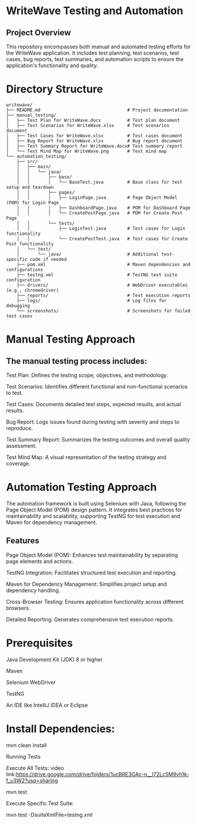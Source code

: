 # WriteWave Testing and Automation

## Project Overview

This repository encompasses both manual and automated testing efforts for the WriteWave application. It includes test planning, test scenarios, test cases, bug reports, test summaries, and automation scripts to ensure the application's functionality and quality.

# Directory Structure
~~~
writewave/
├── README.md                                 # Project documentation
├── manual_testing/
│   ├── Test Plan for WriteWave.docx          # Test plan document
│   ├── Test Scenarios for WriteWave.xlsx     # Test scenarios document
│   ├── Test Cases for WriteWave.xlsx         # Test cases document
│   ├── Bug Report for WriteWave.xlsx         # Bug report document
│   ├── Test Summary Report for WriteWave.docx# Test summary report
│   └── Test Mind Map for WriteWave.png       # Test mind map
└── automation_testing/
    ├── src/
    │   ├── main/
    │   │   └── java/
    │   │       ├── base/
    │   │       │   └── BaseTest.java         # Base class for test setup and teardown
    │   │       ├── pages/
    │   │       │   ├── LoginPage.java        # Page Object Model (POM) for Login Page
    │   │       │   ├── DashboardPage.java    # POM for Dashboard Page
    │   │       │   └── CreatePostPage.java   # POM for Create Post Page
    │   │       └── tests/
    │   │           ├── LoginTest.java        # Test cases for Login functionality
    │   │           └── CreatePostTest.java   # Test cases for Create Post functionality
    │   └── test/
    │       └── java/                         # Additional test-specific code if needed
    ├── pom.xml                               # Maven dependencies and configurations
    ├── testng.xml                            # TestNG test suite configuration
    ├── drivers/                              # WebDriver executables (e.g., chromedriver)
    ├── reports/                              # Test execution reports
    ├── logs/                                 # Log files for debugging
    └── screenshots/                          # Screenshots for failed test cases
~~~
# Manual Testing Approach

## The manual testing process includes:

Test Plan: Defines the testing scope, objectives, and methodology.

Test Scenarios: Identifies different functional and non-functional scenarios to test.

Test Cases: Documents detailed test steps, expected results, and actual results.

Bug Report: Logs issues found during testing with severity and steps to reproduce.

Test Summary Report: Summarizes the testing outcomes and overall quality assessment.

Test Mind Map: A visual representation of the testing strategy and coverage.

# Automation Testing Approach

The automation framework is built using Selenium with Java, following the Page Object Model (POM) design pattern. It integrates best practices for maintainability and scalability, supporting TestNG for test execution and Maven for dependency management.

## Features

Page Object Model (POM): Enhances test maintainability by separating page elements and actions.

TestNG Integration: Facilitates structured test execution and reporting.

Maven for Dependency Management: Simplifies project setup and dependency handling.

Cross-Browser Testing: Ensures application functionality across different browsers.

Detailed Reporting: Generates comprehensive test execution reports.

# Prerequisites

Java Development Kit (JDK) 8 or higher

Maven

Selenium WebDriver

TestNG

An IDE like IntelliJ IDEA or Eclipse


# Install Dependencies:

mvn clean install

Running Tests

Execute All Tests:
video link:https://drive.google.com/drive/folders/1ucBRE3GAc-n__I72Lc5M9vh1k-f_u3W2?usp=sharing

mvn test

Execute Specific Test Suite:

mvn test -DsuiteXmlFile=testng.xml

